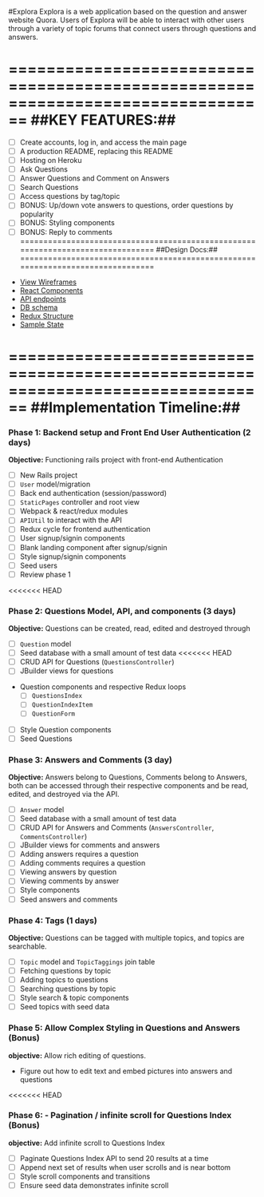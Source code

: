 #Explora
Explora is a web application based on the question and answer website Quora.
Users of Explora will be able to interact with other users through a variety of
topic forums that connect users through questions and answers.

================================================================================
##KEY FEATURES:##
================================================================================
- [ ] Create accounts, log in, and access the main page
- [ ] A production README, replacing this README
- [ ] Hosting on Heroku
- [ ] Ask Questions
- [ ] Answer Questions and Comment on Answers
- [ ] Search Questions
- [ ] Access questions by tag/topic
- [ ] BONUS: Up/down vote answers to questions, order questions by popularity
- [ ] BONUS: Styling components
- [ ] BONUS: Reply to comments
================================================================================
##Design Docs:##
================================================================================
* [View Wireframes][wireframes]
* [React Components][components]
* [API endpoints][api-endpoints]
* [DB schema][schema]
* [Redux Structure][redux-structure]
* [Sample State][sample-state]

[wireframes]: docs/wireframes
[components]: component-hierarchy.md
[redux-structure]: redux-structure.md
[sample-state]: sample-state.md
[api-endpoints]: api-endpoints.md
[schema]: schema.md
================================================================================
##Implementation Timeline:##
================================================================================
### Phase 1: Backend setup and Front End User Authentication (2 days)

**Objective:** Functioning rails project with front-end Authentication

- [ ] New Rails project
- [ ] `User` model/migration
- [ ] Back end authentication (session/password)
- [ ] `StaticPages` controller and root view
- [ ] Webpack & react/redux modules
- [ ] `APIUtil` to interact with the API
- [ ] Redux cycle for frontend authentication
- [ ] User signup/signin components
- [ ] Blank landing component after signup/signin
- [ ] Style signup/signin components
- [ ] Seed users
- [ ] Review phase 1

<<<<<<< HEAD
### Phase 2: Questions Model, API, and components (3 days)

**Objective:** Questions can be created, read, edited and destroyed through

- [ ] `Question` model
- [ ] Seed database with a small amount of test data
<<<<<<< HEAD
- [ ] CRUD API for Questions (`QuestionsController`)
- [ ] JBuilder views for questions
- Question components and respective Redux loops
  - [ ] `QuestionsIndex`
  - [ ] `QuestionIndexItem`
  - [ ] `QuestionForm`
- [ ] Style Question components
- [ ] Seed Questions

### Phase 3: Answers and Comments (3 day)

**Objective:** Answers belong to Questions, Comments belong to Answers, both can
be accessed through their respective components and be read, edited, and
destroyed via the API.

- [ ] `Answer` model
- [ ] Seed database with a small amount of test data
- [ ] CRUD API for Answers and Comments (`AnswersController`, `CommentsController`)
- [ ] JBuilder views for comments and answers
- [ ] Adding answers requires a question
- [ ] Adding comments requires a question
- [ ] Viewing answers by question
- [ ] Viewing comments by answer
- [ ] Style components
- [ ] Seed answers and comments

### Phase 4: Tags (1 days)
**Objective:** Questions can be tagged with multiple topics, and topics are searchable.


- [ ] `Topic` model and `TopicTaggings` join table
- [ ] Fetching questions by topic
- [ ] Adding topics to questions
- [ ] Searching questions by topic
- [ ] Style search & topic components
- [ ] Seed topics with seed data

### Phase 5: Allow Complex Styling in Questions and Answers (Bonus)
**objective:** Allow rich editing of questions.
- Figure out how to edit text and embed pictures into answers and questions

<<<<<<< HEAD
### Phase 6: - Pagination / infinite scroll for Questions Index (Bonus)

**objective:** Add infinite scroll to Questions Index

- [ ] Paginate Questions Index API to send 20 results at a time
- [ ] Append next set of results when user scrolls and is near bottom
- [ ] Style scroll components and transitions
- [ ] Ensure seed data demonstrates infinite scroll
